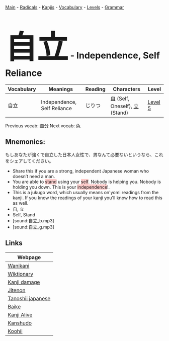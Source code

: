 <style> bigfont {font-size: 100px}</style>
[Main](../README.md) -
[Radicals](../radicals.md) -
[Kanjis](../kanjis.md) -
[Vocabulary](../vocabulary.md) -
[Levels](../levels.md) -
[Grammar](../grammar.md)
# <bigfont> 自立</bigfont> - Independence, Self Reliance 

| Vocabulary | Meanings | Reading | Characters | Level |
| --- | --- | --- | --- | --- |
| 自立 | Independence, Self Reliance | じりつ |  [自](../kanjis/自.md) (Self, Oneself), [立](../kanjis/立.md) (Stand) | [Level 5](../levels/wk_level5.md) |

Previous vocab: [自分](自分.md) Next vocab: [色](色.md) 

## Mnemonics:
もしあなたが強くで自立した日本人女性で、男なんて必要ないというなら、これをシェアしてください。
* Share this if you are a strong, independent Japanese woman who doesn’t need a man.
* You are able to <span style="background-color:#ffcccb"> stand</span> using your <span style="background-color:#ffcccb"> self</span>. Nobody is helping you. Nobody is holding you down. This is your <span style="background-color:#ffcccb"> independence</span>!.
* This is a jukugo word, which usually means on'yomi readings from the kanji. If you know the readings of your kanji you'll know how to read this as well.
* 自, 立
* Self, Stand
* [sound:自立_b.mp3]
* [sound:自立_g.mp3]


## Links 

| Webpage |
| --- |
| [Wanikani          ](https://www.wanikani.com/kanji/自立) |
| [Wiktionary        ](https://en.wiktionary.org/wiki/自立) |
| [Kanji damage      ](http://www.kanjidamage.com/kanji/search?utf8=✓&q=自立) |
| [Jitenon           ](https://jitenon.com/kanji/自立) |
| [Tanoshii japanese ](https://www.tanoshiijapanese.com/dictionary/kanji.cfm?k=自立) |
| [Baike             ](https://baike.baidu.com/item/自立) |
| [Kanji Alive       ](https://app.kanjialive.com/自立) |
| [Kanshudo          ](https://www.kanshudo.com/searchmn?q=自立) |
| [Koohii            ](https://kanji.koohii.com/study/kanji/自立) |
